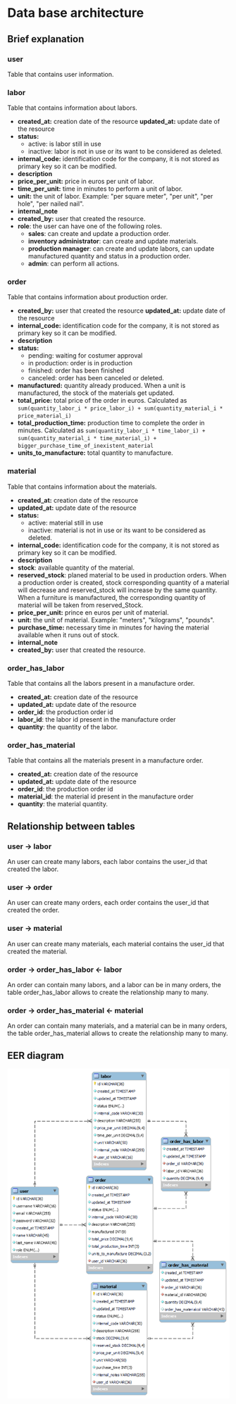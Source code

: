 # Data base architecture

## Brief explanation

### user

Table that contains user information.

### labor

Table that contains information about labors.

- **created_at:** creation date of the resource
  **updated_at:** update date of the resource
- **status:**
  - active: is labor still in use
  - inactive: labor is not in use or its want to be considered as deleted.
- **internal_code:** identification code for the company, it is not stored as primary key so it can be modified.
- **description**
- **price_per_unit:** price in euros per unit of labor.
- **time_per_unit:** time in minutes to perform a unit of labor.
- **unit:** the unit of labor. Example: "per square meter", "per unit", "per hole", "per nailed nail".
- **internal_note**
- **created_by:** user that created the resource.
- **role**: the user can have one of the following roles.
  - **sales**: can create and update a production order.
  - **inventory administrator**: can create and update materials.
  - **production manager**: can create and update labors, can update manufactured quantity and status in a production order.
  - **admin**: can perform all actions.

### order

Table that contains information about production order.

- **created_by:** user that created the resource
  **updated_at:** update date of the resource
- **internal_code:** identification code for the company, it is not stored as primary key so it can be modified.
- **description**
- **status:**
  - pending: waiting for costumer approval
  - in production: order is in production
  - finished: order has been finished
  - canceled: order has been canceled or deleted.
- **manufactured:** quantity already produced. When a unit is manufactured, the stock of the materials get updated.
- **total_price:** total price of the order in euros. Calculated as `sum(quantity_labor_i * price_labor_i) + sum(quantity_material_i * price_material_i)`
- **total_production_time:** production time to complete the order in minutes. Calculated as `sum(quantity_labor_i * time_labor_i) + sum(quantity_material_i * time_material_i) + bigger_purchase_time_of_inexistent_material`
- **units_to_manufacture:** total quantity to manufacture.

### material

Table that contains information about the materials.

- **created_at:** creation date of the resource
- **updated_at:** update date of the resource
- **status:**
  - active: material still in use
  - inactive: material is not in use or its want to be considered as deleted.
- **internal_code:** identification code for the company, it is not stored as primary key so it can be modified.
- **description**
- **stock**: available quantity of the material.
- **reserved_stock**: planed material to be used in production orders. When a production order is created, stock corresponding quantity of a material will decrease and reserved_stock will increase by the same quantity. When a furniture is manufactured, the corresponding quantity of material will be taken from reserved_Stock.
- **price_per_unit:** prince en euros per unit of material.
- **unit:** the unit of material. Example: "meters", "kilograms", "pounds".
- **purchase_time:** necessary time in minutes for having the material available when it runs out of stock.
- **internal_note**
- **created_by:** user that created the resource.

### order_has_labor

Table that contains all the labors present in a manufacture order.

- **created_at:** creation date of the resource
- **updated_at:** update date of the resource
- **order_id**: the production order id
- **labor_id**: the labor id present in the manufacture order
- **quantity**: the quantity of the labor.

### order_has_material

Table that contains all the materials present in a manufacture order.

- **created_at:** creation date of the resource
- **updated_at:** update date of the resource
- **order_id**: the production order id
- **material_id**: the material id present in the manufacture order
- **quantity**: the material quantity.

## Relationship between tables

### user -> labor

An user can create many labors, each labor contains the user_id that created the labor.

### user -> order

An user can create many orders, each order contains the user_id that created the order.

### user -> material

An user can create many materials, each material contains the user_id that created the material.

### order -> order_has_labor <- labor

An order can contain many labors, and a labor can be in many orders, the table order_has_labor allows to create the relationship many to many.

### order -> order_has_material <- material

An order can contain many materials, and a material can be in many orders, the table order_has_material allows to create the relationship many to many.

## EER diagram

![](../images/EER_diagram.png)
